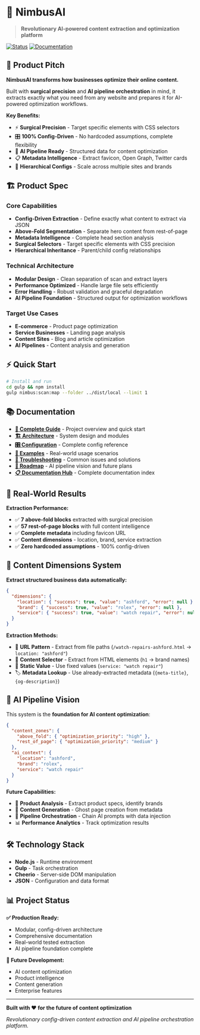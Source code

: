 # 🚀 NimbusAI

> **Revolutionary AI-powered content extraction and optimization platform**

[![Status](https://img.shields.io/badge/status-production--ready-green.svg)](https://github.com/your-repo)
[![Documentation](https://img.shields.io/badge/docs-complete-orange.svg)](./docs/README.md)

## 🎯 **Product Pitch**

**NimbusAI transforms how businesses optimize their online content.** 

Built with **surgical precision** and **AI pipeline orchestration** in mind, it extracts exactly what you need from any website and prepares it for AI-powered optimization workflows.

**Key Benefits:**
- ⚡ **Surgical Precision** - Target specific elements with CSS selectors
- 🎛️ **100% Config-Driven** - No hardcoded assumptions, complete flexibility
- 🚀 **AI Pipeline Ready** - Structured data for content optimization
- 📋 **Metadata Intelligence** - Extract favicon, Open Graph, Twitter cards
- 🔗 **Hierarchical Configs** - Scale across multiple sites and brands

## 🏗️ **Product Spec**

### **Core Capabilities**
- **Config-Driven Extraction** - Define exactly what content to extract via JSON
- **Above-Fold Segmentation** - Separate hero content from rest-of-page
- **Metadata Intelligence** - Complete head section analysis
- **Surgical Selectors** - Target specific elements with CSS precision
- **Hierarchical Inheritance** - Parent/child config relationships

### **Technical Architecture**
- **Modular Design** - Clean separation of scan and extract layers
- **Performance Optimized** - Handle large file sets efficiently
- **Error Handling** - Robust validation and graceful degradation
- **AI Pipeline Foundation** - Structured output for optimization workflows

### **Target Use Cases**
- **E-commerce** - Product page optimization
- **Service Businesses** - Landing page analysis
- **Content Sites** - Blog and article optimization
- **AI Pipelines** - Content analysis and generation

## ⚡ **Quick Start**

```bash
# Install and run
cd gulp && npm install
gulp nimbus:scan:map --folder ../dist/local --limit 1
```

## 📚 **Documentation**

- **[📖 Complete Guide](./docs/README.md)** - Project overview and quick start
- **[🏗️ Architecture](./docs/ARCHITECTURE.md)** - System design and modules
- **[🎛️ Configuration](./docs/CONFIG-GUIDE.md)** - Complete config reference
- **[🎯 Examples](./docs/EXAMPLES.md)** - Real-world usage scenarios
- **[🔧 Troubleshooting](./docs/TROUBLESHOOTING.md)** - Common issues and solutions
- **[🚀 Roadmap](./docs/ROADMAP.md)** - AI pipeline vision and future plans
- **[📋 Documentation Hub](./docs/INDEX.md)** - Complete documentation index

## 🎯 **Real-World Results**

**Extraction Performance:**
- ✅ **7 above-fold blocks** extracted with surgical precision
- ✅ **57 rest-of-page blocks** with full content intelligence
- ✅ **Complete metadata** including favicon URL
- ✅ **Content dimensions** - location, brand, service extraction
- ✅ **Zero hardcoded assumptions** - 100% config-driven

## 🎯 **Content Dimensions System**

**Extract structured business data automatically:**

```json
{
  "dimensions": {
    "location": { "success": true, "value": "ashford", "error": null },
    "brand": { "success": true, "value": "rolex", "error": null },
    "service": { "success": true, "value": "watch repair", "error": null }
  }
}
```

**Extraction Methods:**
- 🔗 **URL Pattern** - Extract from file paths (`/watch-repairs-ashford.html` → `location: "ashford"`)
- 🎯 **Content Selector** - Extract from HTML elements (`h1` → brand names)
- 📌 **Static Value** - Use fixed values (`service: "watch repair"`)
- 🏷️ **Metadata Lookup** - Use already-extracted metadata (`{meta-title}`, `{og-description}`)

## 🚀 **AI Pipeline Vision**

This system is the **foundation for AI content optimization**:

```json
{
  "content_zones": {
    "above_fold": { "optimization_priority": "high" },
    "rest_of_page": { "optimization_priority": "medium" }
  },
  "ai_context": {
    "location": "ashford",
    "brand": "rolex", 
    "service": "watch repair"
  }
}
```

**Future Capabilities:**
- 🎯 **Product Analysis** - Extract product specs, identify brands
- 📝 **Content Generation** - Ghost page creation from metadata
- 🔄 **Pipeline Orchestration** - Chain AI prompts with data injection
- 📊 **Performance Analytics** - Track optimization results

## 🛠️ **Technology Stack**

- **Node.js** - Runtime environment
- **Gulp** - Task orchestration
- **Cheerio** - Server-side DOM manipulation
- **JSON** - Configuration and data format

## 📊 **Project Status**

**✅ Production Ready:**
- Modular, config-driven architecture
- Comprehensive documentation
- Real-world tested extraction
- AI pipeline foundation complete

**🚀 Future Development:**
- AI content optimization
- Product intelligence
- Content generation
- Enterprise features

---

**Built with ❤️ for the future of content optimization**

*Revolutionary config-driven content extraction and AI pipeline orchestration platform.*

